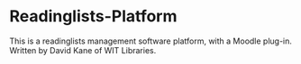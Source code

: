 # Readinglists-Platform
This is a readinglists management software platform, with a Moodle plug-in.  Written by David Kane of WIT Libraries.
